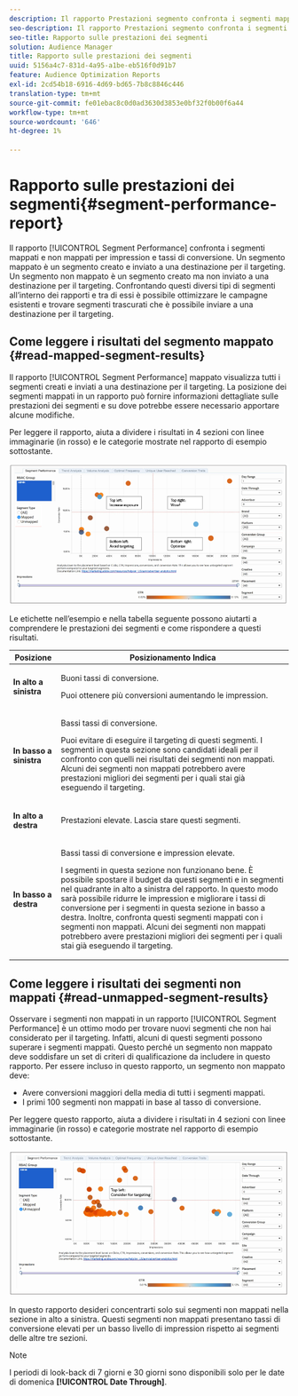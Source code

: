 ```yaml
---
description: Il rapporto Prestazioni segmento confronta i segmenti mappati e non mappati in base a impression e tassi di conversione. Un segmento mappato è un segmento creato e inviato a una destinazione per il targeting. Un segmento non mappato è un segmento creato ma non inviato a una destinazione per il targeting. Confrontando questi diversi tipi di segmenti all’interno dei rapporti e tra di essi è possibile ottimizzare le campagne esistenti e trovare segmenti trascurati che è possibile inviare a una destinazione per il targeting.
seo-description: Il rapporto Prestazioni segmento confronta i segmenti mappati e non mappati in base a impression e tassi di conversione. Un segmento mappato è un segmento creato e inviato a una destinazione per il targeting. Un segmento non mappato è un segmento creato ma non inviato a una destinazione per il targeting. Confrontando questi diversi tipi di segmenti all’interno dei rapporti e tra di essi è possibile ottimizzare le campagne esistenti e trovare segmenti trascurati che è possibile inviare a una destinazione per il targeting.
seo-title: Rapporto sulle prestazioni dei segmenti
solution: Audience Manager
title: Rapporto sulle prestazioni dei segmenti
uuid: 5156a4c7-831d-4a95-a1be-eb516f0d91b7
feature: Audience Optimization Reports
exl-id: 2cd54b18-6916-4d69-bd65-7b8c8846c446
translation-type: tm+mt
source-git-commit: fe01ebac8c0d0ad3630d3853e0bf32f0b00f6a44
workflow-type: tm+mt
source-wordcount: '646'
ht-degree: 1%

---
```


# Rapporto sulle prestazioni dei segmenti{#segment-performance-report}

Il rapporto [!UICONTROL Segment Performance] confronta i segmenti mappati e non mappati per impression e tassi di conversione. Un segmento mappato è un segmento creato e inviato a una destinazione per il targeting. Un segmento non mappato è un segmento creato ma non inviato a una destinazione per il targeting. Confrontando questi diversi tipi di segmenti all’interno dei rapporti e tra di essi è possibile ottimizzare le campagne esistenti e trovare segmenti trascurati che è possibile inviare a una destinazione per il targeting.

## Come leggere i risultati del segmento mappato {#read-mapped-segment-results}

Il rapporto [!UICONTROL Segment Performance] mappato visualizza tutti i segmenti creati e inviati a una destinazione per il targeting. La posizione dei segmenti mappati in un rapporto può fornire informazioni dettagliate sulle prestazioni dei segmenti e su dove potrebbe essere necessario apportare alcune modifiche.

Per leggere il rapporto, aiuta a dividere i risultati in 4 sezioni con linee immaginarie (in rosso) e le categorie mostrate nel rapporto di esempio sottostante.

![](assets/mapped-segment-performance.png)

Le etichette nell’esempio e nella tabella seguente possono aiutarti a comprendere le prestazioni dei segmenti e come rispondere a questi risultati.

<table id="table_A29253B30DFA4CD7B3B7C320DE0BDEA4"> 
 <thead> 
  <tr> 
   <th colname="col1" class="entry"> Posizione </th> 
   <th colname="col2" class="entry"> Posizionamento Indica </th> 
  </tr> 
 </thead>
 <tbody> 
  <tr> 
   <td colname="col1"> <p> <b>In alto a sinistra</b> </p> </td> 
   <td colname="col2"> <p>Buoni tassi di conversione. </p> <p>Puoi ottenere più conversioni aumentando le impression. </p> </td> 
  </tr> 
  <tr> 
   <td colname="col1"> <p> <b>In basso a sinistra</b> </p> </td> 
   <td colname="col2"> <p>Bassi tassi di conversione. </p> <p>Puoi evitare di eseguire il targeting di questi segmenti. I segmenti in questa sezione sono candidati ideali per il confronto con quelli nei risultati dei segmenti non mappati. Alcuni dei segmenti non mappati potrebbero avere prestazioni migliori dei segmenti per i quali stai già eseguendo il targeting. </p> </td> 
  </tr> 
  <tr> 
   <td colname="col1"> <p> <b>In alto a destra</b> </p> </td> 
   <td colname="col2"> <p>Prestazioni elevate. Lascia stare questi segmenti. </p> </td> 
  </tr> 
  <tr> 
   <td colname="col1"> <p> <b>In basso a destra</b> </p> </td> 
   <td colname="col2"> <p>Bassi tassi di conversione e impression elevate. </p> <p>I segmenti in questa sezione non funzionano bene. È possibile spostare il budget da questi segmenti e in segmenti nel quadrante in alto a sinistra del rapporto. In questo modo sarà possibile ridurre le impression e migliorare i tassi di conversione per i segmenti in questa sezione in basso a destra. Inoltre, confronta questi segmenti mappati con i segmenti non mappati. Alcuni dei segmenti non mappati potrebbero avere prestazioni migliori dei segmenti per i quali stai già eseguendo il targeting. </p> </td> 
  </tr> 
 </tbody> 
</table>

## Come leggere i risultati dei segmenti non mappati {#read-unmapped-segment-results}

Osservare i segmenti non mappati in un rapporto [!UICONTROL Segment Performance] è un ottimo modo per trovare nuovi segmenti che non hai considerato per il targeting. Infatti, alcuni di questi segmenti possono superare i segmenti mappati. Questo perché un segmento non mappato deve soddisfare un set di criteri di qualificazione da includere in questo rapporto. Per essere incluso in questo rapporto, un segmento non mappato deve:

* Avere conversioni maggiori della media di tutti i segmenti mappati.
* I primi 100 segmenti non mappati in base al tasso di conversione.

Per leggere questo rapporto, aiuta a dividere i risultati in 4 sezioni con linee immaginarie (in rosso) e categorie mostrate nel rapporto di esempio sottostante.

![](assets/unmapped-segment-performance.png)

In questo rapporto desideri concentrarti solo sui segmenti non mappati nella sezione in alto a sinistra. Questi segmenti non mappati presentano tassi di conversione elevati per un basso livello di impression rispetto ai segmenti delle altre tre sezioni.

>[!NOTE]
>
>I periodi di look-back di 7 giorni e 30 giorni sono disponibili solo per le date di domenica **[!UICONTROL Date Through]**.
